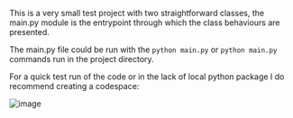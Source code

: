 This is a very small test project with two straightforward classes, the main.py module is the entrypoint through which the class behaviours are presented.

The main.py file could be run with the `python main.py` or `python main.py` commands run in the project directory.

For a quick test run of the code or in the lack of local python package I do recommend creating a codespace:

![image](https://github.com/Kal-Andor/city_capital_test/assets/91652025/b2353481-87a1-472d-a950-913f564dcbe0)
